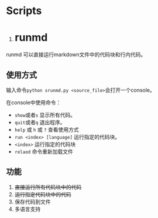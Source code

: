 # Scripts
1. # runmd
runmd 可以直接运行markdown文件中的代码块和行内代码。

## 使用方式

 输入命令`python srunmd.py <source_file>`会打开一个console。
 
在console中使用命令：

- `show`或者`s` 显示所有代码。
- `quit`或者`q` 退出程序。
- `help` 或 `h` 或 `?` 查看使用方式
- `run <index> [language]` 运行指定的代码块。 
- `<index>` 运行指定的代码块
- `relaod` 命令重新加载文件

## 功能

1. ~~直接运行所有代码块中的代码~~
2. ~~运行指定代码块中的代码~~
3. 保存代码到文件
4. 多语言支持